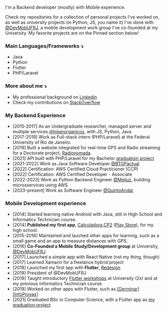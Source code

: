 I'm a Backend developer (mostly) with Mobile experience.

Check my repositories for a collection of personal projects I've worked on, as well as university projects (in Python, JS, you name it) I've done with [@DevMobUFRJ](https://github.com/devmobufrj), a mobile development work group I've co-founded at my University. My favorite projects are on the Pinned section below! 

### Main Languages/Frameworks ⤵️
- Java
- Python
- Flutter
- PHP/Laravel

### More about me ⤵️

- My professional background on [Linkedin](https://www.linkedin.com/in/georgerappel/)
- Check my contributions on [StackOverflow](https://stackoverflow.com/users/3758439/george)

### My Backend Experience
- [2015-2017] As an Undergraduate researcher, managed server and multiple services [@hiperorganicos](https://github.com/hiperorganicos), with JS, Python, Java
- [2017-2019] Work as Full-stack intern (PHP/Laravel) at the Federal University of Rio de Janeiro.
- [2019] Built a website integrated for real-time GPS and Radio streaming for a Doctorate project, [Radionomada](http://rodrigopaglieri.art/radionomada.html). 
- [2021] API built with PHP/Laravel for my Bachelor [graduation project](https://github.com/naojogafora/api)
- [2021-2022] Work as Java Software Developer [@BTGPactual](https://github.com/btgpactual)
- [2022] Certification: AWS Certified Cloud Practicioner (CCP)
- [2022] Certification: AWS Certified Developer - Associate
- [2022-2023] Work as Python Backend Engineer [@Meliuz](https://github.com/meliuz), building microsservices using AWS
- [2023-present] Work as Software Engineer [@QuintoAndar](https://github.com/quintoandar)

### Mobile Development experience
- [2014] Started learning native Android with Java, still in High School and Informatics Technician course.
- [2014] **Published my first app**, [Calculadora CP2](https://github.com/georgerappel/calculadoracp2) ([Play Store](https://play.google.com/store/apps/details?id=com.testemedia.mediacp2&hl=en&gl=US)), for my high school.
- [2015-2016] Maintained and lauched other apps for learning, such as a small game and an app to measure distances with GPS.
- [2016] **Co-Founded a Mobile Study/Development group** at University, [@DevMobUFRJ](https://github.com/orgs/DevMobUFRJ/teams)
- [2017] Launched a simple app with React Native (not my thing, though)
- [2017] Learned Xamarin for a freelance hybrid project
- [2018] Launched my first app with **Flutter**, [Redesign](https://github.com/DevMobUFRJ/redesign)
- [2019] President of @DevMobUFRJ
- [2019] Taught introductory [Flutter workshops](https://github.com/georgerappel/workshop-flutter) at University (2x) and at my previous Informatics Technician course.
- [2019] Worked on other apps with Flutter, such as [[Germinar]](https://github.com/DevMobUFRJ/Germinar) [[InfoProvas]](https://github.com/DevMobUFRJ/infoprovas)
- [2021] Graduated BSc in Computer Science, with a Flutter app as [my graduation project](https://github.com/naojogafora/app-flutter)

